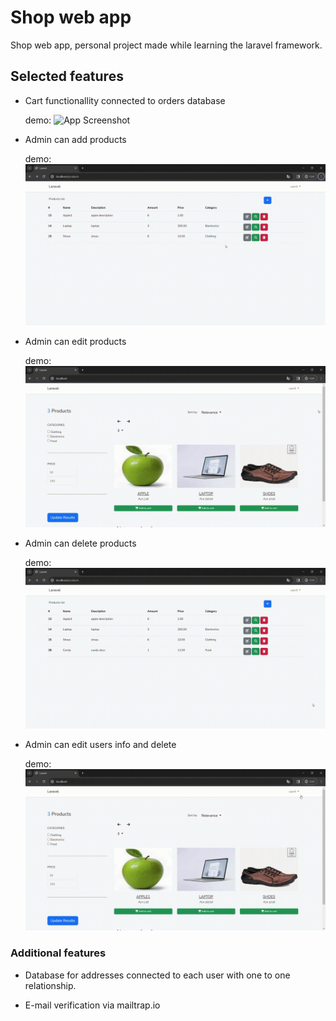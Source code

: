 
# Shop web app  

Shop web app, personal project made while learning the laravel framework.


## Selected features

- Cart functionallity connected to orders database

  demo:
![App Screenshot](https://github.com/szmmon/shop-laravel/blob/master/images/cart-add.gif)

- Admin can add products

  demo:
![App Screenshot](https://github.com/szmmon/shop-laravel/blob/master/images/prod-add.gif)

- Admin can edit products

  demo:
![App Screenshot](https://github.com/szmmon/shop-laravel/blob/master/images/prod-edit.gif)

- Admin can delete products

  demo:
![App Screenshot](https://github.com/szmmon/shop-laravel/blob/master/images/prod-del.gif)

- Admin can edit users info and delete 

  demo:
![App Screenshot](https://github.com/szmmon/shop-laravel/blob/master/images/edit-del-user.gif)

### Additional features
- Database for addresses connected to each user with one to one relationship.

- E-mail verification via mailtrap.io

